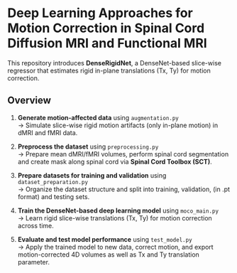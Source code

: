 # Deep Learning Approaches for Motion Correction in Spinal Cord Diffusion MRI and Functional MRI
This repository introduces **DenseRigidNet**, a DenseNet-based slice-wise regressor that estimates rigid in-plane translations (Tx, Ty) for motion correction.

## Overview
1. **Generate motion-affected data** using `augmentation.py`  
   → Simulate slice-wise rigid motion artifacts (only in-plane motion) in dMRI and fMRI data.

2. **Preprocess the dataset** using `preprocessing.py`  
   → Prepare mean dMRI/fMRI volumes, perform spinal cord segmentation and create mask along spinal cord via **Spinal Cord Toolbox (SCT)**.

3. **Prepare datasets for training and validation** using `dataset_preparation.py`  
   → Organize the dataset structure and split into training, validation, (in .pt format) and testing sets.

4. **Train the DenseNet-based deep learning model** using `moco_main.py`  
   → Learn rigid slice-wise translations (Tx, Ty) for motion correction across time.

5. **Evaluate and test model performance** using `test_model.py`  
   → Apply the trained model to new data, correct motion, and export motion-corrected 4D volumes as well as Tx and Ty translation parameter.

